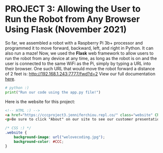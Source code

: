 # PROJECT 3: Allowing the User to Run the Robot from Any Browser Using Flask (November 2021)
So far, we assembled a robot with a Raspberry Pi 3b+ processor and programmed it to move forward, backward, left, and right in Python. It can also run a maze! Now, we used the **Flask** web framework to allow users to run the robot from any device at any time, as long as the robot is on and the user is connected to the same WiFi as the Pi, simply by typing a URL into their browser. One such URL that would move the robot forward a distance of 2 feet is: http://192.168.1.243:7777/fwd?d=2
View our full documentation [here](https://docs.google.com/document/d/1o0M4B9gvexxTvWWVfs1vIguKFfLGcg4x77M757j3ddU/edit?usp=sharing).

```python
# python :)
print("Run our code using the app.py file!")
```

Here is the website for this project:

```html
<!-- HTML :) -->
<a href="https://cccproject3.jenniferchiou.repl.co/" class="website" Check it out here!</a>
<p>Be sure to click "About" on our site to see our customer presentation!</p>
```

```css
/* CSS :) */
.website {
    background-image: url("welovecoding.jpg");
    background-color: #CCC;
}
```
